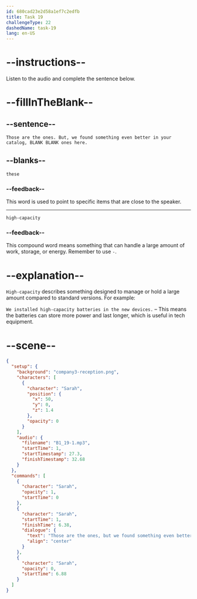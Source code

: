 ```yaml
---
id: 680cad23e2d58a1ef7c2edfb
title: Task 19
challengeType: 22
dashedName: task-19
lang: en-US
---
```


<!-- (Audio) Sarah: Those are the ones. But, we found something even better in your catalog, these high-capacity ones here. -->

# --instructions--

Listen to the audio and complete the sentence below.

# --fillInTheBlank--

## --sentence--

`Those are the ones. But, we found something even better in your catalog, BLANK BLANK ones here.`

## --blanks--

`these`

### --feedback--

This word is used to point to specific items that are close to the speaker.

---

`high-capacity`

### --feedback--

This compound word means something that can handle a large amount of work, storage, or energy. Remember to use `-`.

# --explanation--

`High-capacity` describes something designed to manage or hold a large amount compared to standard versions. For example:

`We installed high-capacity batteries in the new devices.` – This means the batteries can store more power and last longer, which is useful in tech equipment.

# --scene--

```json
{
  "setup": {
    "background": "company3-reception.png",
    "characters": [
      {
        "character": "Sarah",
        "position": {
          "x": 50,
          "y": 0,
          "z": 1.4
        },
        "opacity": 0
      }
    ],
    "audio": {
      "filename": "B1_19-1.mp3",
      "startTime": 1,
      "startTimestamp": 27.3,
      "finishTimestamp": 32.68
    }
  },
  "commands": [
    {
      "character": "Sarah",
      "opacity": 1,
      "startTime": 0
    },
    {
      "character": "Sarah",
      "startTime": 1,
      "finishTime": 6.38,
      "dialogue": {
        "text": "Those are the ones, but we found something even better in your catalog, these high capacity ones here.",
        "align": "center"
      }
    },
    {
      "character": "Sarah",
      "opacity": 0,
      "startTime": 6.88
    }
  ]
}
```
